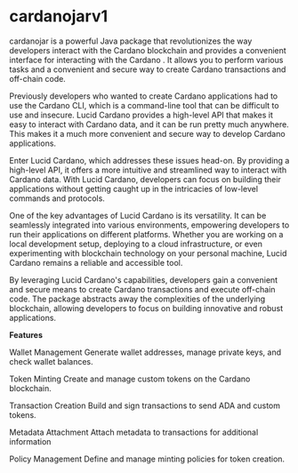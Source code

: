 # cardanojarv1
cardanojar is a powerful Java package that revolutionizes the way developers interact with the Cardano blockchain and provides a convenient interface for interacting with the Cardano . It allows you to perform various tasks and a convenient and secure way to create Cardano transactions and off-chain code.

Previously developers who wanted to create Cardano applications had to use the Cardano CLI, which is a command-line tool that can be difficult to use and insecure. Lucid Cardano provides a high-level API that makes it easy to interact with Cardano data, and it can be run pretty much anywhere. This makes it a much more convenient and secure way to develop Cardano applications.

Enter Lucid Cardano, which addresses these issues head-on. By providing a high-level API, it offers a more intuitive and streamlined way to interact with Cardano data. With Lucid Cardano, developers can focus on building their applications without getting caught up in the intricacies of low-level commands and protocols.

One of the key advantages of Lucid Cardano is its versatility. It can be seamlessly integrated into various environments, empowering developers to run their applications on different platforms. Whether you are working on a local development setup, deploying to a cloud infrastructure, or even experimenting with blockchain technology on your personal machine, Lucid Cardano remains a reliable and accessible tool.

By leveraging Lucid Cardano's capabilities, developers gain a convenient and secure means to create Cardano transactions and execute off-chain code. The package abstracts away the complexities of the underlying blockchain, allowing developers to focus on building innovative and robust applications.

**Features**

Wallet Management Generate wallet addresses, manage private keys, and check wallet balances.

Token Minting Create and manage custom tokens on the Cardano blockchain.

Transaction Creation Build and sign transactions to send ADA and custom tokens.

Metadata Attachment Attach metadata to transactions for additional information

Policy Management Define and manage minting policies for token creation.
